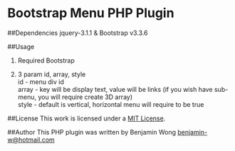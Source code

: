 Bootstrap Menu PHP Plugin
==============================

##Dependencies
jquery-3.1.1 & Bootstrap v3.3.6

##Usage
1. Required Bootstrap
		
2. 3 param id, array, style<br />
	id - menu div id<br />
	array - key will be display text, value will be links (if you wish have sub-menu, you will require create 3D array)<br />
	style - default is vertical, horizontal menu will require to be true

##License
This work is licensed under a [MIT License](http://opensource.org/licenses/MIT).

##Author
This PHP plugin was written by Benjamin Wong benjamin-w@hotmail.com